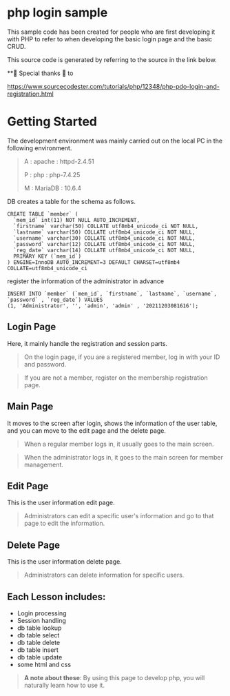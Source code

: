 # php login sample

This sample code has been created for people who are first developing it with PHP to refer to when developing the basic login page and the basic CRUD.

This source code is generated by referring to the source in the link below.

**🙏 Special thanks 🙏 to

https://www.sourcecodester.com/tutorials/php/12348/php-pdo-login-and-registration.html


# Getting Started

The development environment was mainly carried out on the local PC in the following environment.

> A : apache : httpd-2.4.51
> 
> P : php : php-7.4.25
> 
> M : MariaDB : 10.6.4

DB creates a table for the schema as follows.

```shell
CREATE TABLE `member` (
  `mem_id` int(11) NOT NULL AUTO_INCREMENT,
  `firstname` varchar(50) COLLATE utf8mb4_unicode_ci NOT NULL,
  `lastname` varchar(50) COLLATE utf8mb4_unicode_ci NOT NULL,
  `username` varchar(30) COLLATE utf8mb4_unicode_ci NOT NULL,
  `password` varchar(12) COLLATE utf8mb4_unicode_ci NOT NULL,
  `reg_date` varchar(14) COLLATE utf8mb4_unicode_ci NOT NULL,
  PRIMARY KEY (`mem_id`)
) ENGINE=InnoDB AUTO_INCREMENT=3 DEFAULT CHARSET=utf8mb4 COLLATE=utf8mb4_unicode_ci
```

register the information of the administrator in advance

```shell
INSERT INTO `member` (`mem_id`, `firstname`, `lastname`, `username`, `password` , `reg_date`) VALUES
(1, 'Administrator', '', 'admin', 'admin' , '20211203081616');
```
## Login Page

Here, it mainly handle the registration and session parts.

> On the login page, if you are a registered member, log in with your ID and password.

> If you are not a member, register on the membership registration page.


## Main Page

It moves to the screen after login, shows the information of the user table, and you can move to the edit page and the delete page.

> When a regular member logs in, it usually goes to the main screen.

> When the administrator logs in, it goes to the main screen for member management.


## Edit Page

This is the user information edit page.

> Administrators can edit a specific user's information and go to that page to edit the information.

## Delete Page

This is the user information delete page.

> Administrators can delete information for specific users.

## Each Lesson includes:

- Login processing
- Session handling
- db table lookup
- db table select
- db table delete
- db table insert
- db table update
- some html and css

> **A note about these**: By using this page to develop php, you will naturally learn how to use it.




